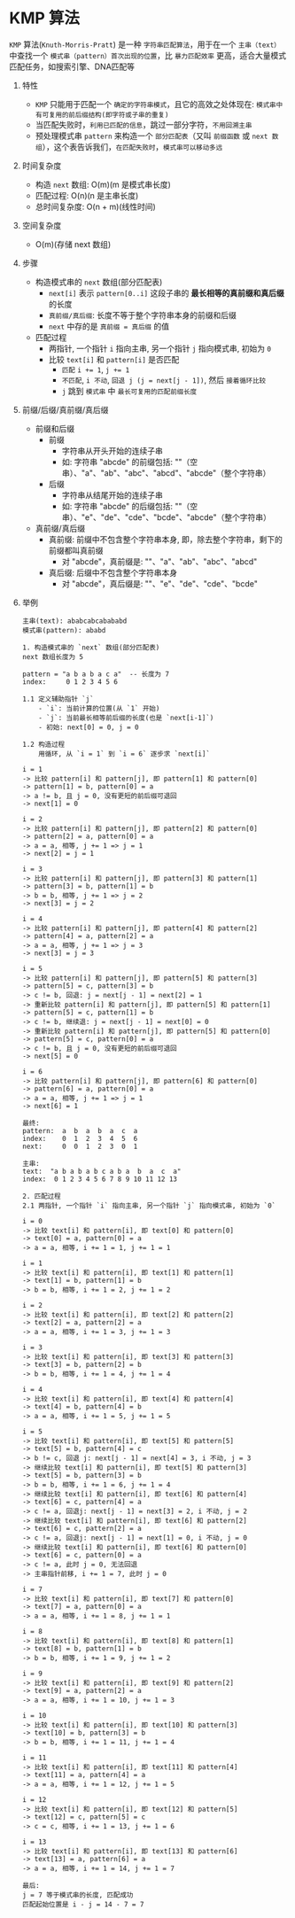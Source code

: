 # KMP 算法
  `KMP` 算法(`Knuth-Morris-Pratt`) 是一种 `字符串匹配算法`，用于在一个 `主串（text）` 中查找一个 `模式串（pattern）首次出现的位置`，比 `暴力匹配效率` 更高，适合大量模式匹配任务，如搜索引擎、DNA匹配等
  
1. 特性
   - `KMP` 只能用于匹配一个 `确定的字符串模式`，且它的高效之处体现在: `模式串中有可复用的前后缀结构(即字符或子串的重复)`
   - 当匹配失败时，`利用已匹配的信息`，跳过一部分字符，`不用回溯主串`
   - 预处理模式串 `pattern` 来构造一个 `部分匹配表`（又叫 `前缀函数` 或 `next 数组`），这个表告诉我们，`在匹配失败时`，`模式串可以移动多远`

2. 时间复杂度
   - 构造 `next` 数组: O(m)(m 是模式串长度)
   - 匹配过程: O(n)(n 是主串长度)
   - 总时间复杂度: O(n + m)(线性时间)
   
3. 空间复杂度
   - O(m)(存储 next 数组)

4. 步骤
   - 构造模式串的 `next` 数组(部分匹配表)
     - `next[i]` 表示 `pattern[0..i]` 这段子串的 **最长相等的真前缀和真后缀** 的长度
     - `真前缀/真后缀`: 长度不等于整个字符串本身的前缀和后缀
     - `next` 中存的是 `真前缀 = 真后缀` 的值
   - 匹配过程
     - 两指针, 一个指针 `i` 指向主串, 另一个指针 `j` 指向模式串, 初始为 `0`
     - 比较 `text[i]` 和 `pattern[i]` 是否匹配
       - `匹配` `i += 1`, `j += 1`
       - `不匹配`, `i 不动`, `回退 j (j = next[j - 1])`, 然后 `接着循环比较`
       - `j` 跳到 `模式串` 中 `最长可复用的匹配前缀长度`

5. 前缀/后缀/真前缀/真后缀
   - 前缀和后缀
     - 前缀
       - 字符串从开头开始的连续子串
       - 如: 字符串 "abcde" 的前缀包括: ""（空串）、"a"、"ab"、"abc"、"abcd"、"abcde"（整个字符串）
     - 后缀
       - 字符串从结尾开始的连续子串
       - 如: 字符串 "abcde" 的后缀包括: ""（空串）、"e"、"de"、"cde"、"bcde"、"abcde"（整个字符串）
   - 真前缀/真后缀
     - 真前缀: 前缀中不包含整个字符串本身, 即，除去整个字符串，剩下的前缀都叫真前缀
       - 对 "abcde"，真前缀是: ""、"a"、"ab"、"abc"、"abcd"
     - 真后缀: 后缀中不包含整个字符串本身
       - 对 "abcde"，真后缀是: ""、"e"、"de"、"cde"、"bcde"

6. 举例
   ```text
   主串(text): ababcabcabababd
   模式串(pattern): ababd
   
   1. 构造模式串的 `next` 数组(部分匹配表)
   next 数组长度为 5
   
   pattern = "a b a b a c a"  -- 长度为 7
   index:     0 1 2 3 4 5 6
   
   1.1 定义辅助指针 `j`
       - `i`: 当前计算的位置(从 `1` 开始)
       - `j`: 当前最长相等前后缀的长度(也是 `next[i-1]`)
       - 初始: next[0] = 0, j = 0
   
   1.2 构造过程
       用循环, 从 `i = 1` 到 `i = 6` 逐步求 `next[i]`
     
   i = 1
   -> 比较 pattern[i] 和 pattern[j], 即 pattern[1] 和 pattern[0]
   -> pattern[1] = b, pattern[0] = a
   -> a != b, 且 j = 0, 没有更短的前后缀可退回
   -> next[1] = 0
   
   i = 2
   -> 比较 pattern[i] 和 pattern[j], 即 pattern[2] 和 pattern[0] 
   -> pattern[2] = a, pattern[0] = a
   -> a = a, 相等, j += 1 => j = 1
   -> next[2] = j = 1
   
   i = 3
   -> 比较 pattern[i] 和 pattern[j], 即 pattern[3] 和 pattern[1]     
   -> pattern[3] = b, pattern[1] = b
   -> b = b, 相等, j += 1 => j = 2
   -> next[3] = j = 2
   
   i = 4
   -> 比较 pattern[i] 和 pattern[j], 即 pattern[4] 和 pattern[2]    
   -> pattern[4] = a, pattern[2] = a
   -> a = a, 相等, j += 1 => j = 3
   -> next[3] = j = 3
   
   i = 5
   -> 比较 pattern[i] 和 pattern[j], 即 pattern[5] 和 pattern[3]    
   -> pattern[5] = c, pattern[3] = b
   -> c != b, 回退: j = next[j - 1] = next[2] = 1
   -> 重新比较 pattern[i] 和 pattern[j], 即 pattern[5] 和 pattern[1]    
   -> pattern[5] = c, pattern[1] = b
   -> c != b, 继续退: j = next[j - 1] = next[0] = 0
   -> 重新比较 pattern[i] 和 pattern[j], 即 pattern[5] 和 pattern[0]    
   -> pattern[5] = c, pattern[0] = a
   -> c != b, 且 j = 0, 没有更短的前后缀可退回
   -> next[5] = 0
   
   i = 6
   -> 比较 pattern[i] 和 pattern[j], 即 pattern[6] 和 pattern[0]   
   -> pattern[6] = a, pattern[0] = a
   -> a = a, 相等, j += 1 => j = 1
   -> next[6] = 1
   
   最终:
   pattern:  a  b  a  b  a  c  a
   index:    0  1  2  3  4  5  6
   next:     0  0  1  2  3  0  1
   
   主串:
   text:  "a b a b a b c a b a  b  a  c  a"
   index:  0 1 2 3 4 5 6 7 8 9 10 11 12 13

   2. 匹配过程
   2.1 两指针, 一个指针 `i` 指向主串, 另一个指针 `j` 指向模式串, 初始为 `0`
  
   i = 0
   -> 比较 text[i] 和 pattern[i], 即 text[0] 和 pattern[0]
   -> text[0] = a, pattern[0] = a
   -> a = a, 相等, i += 1 = 1, j += 1 = 1
   
   i = 1
   -> 比较 text[i] 和 pattern[i], 即 text[1] 和 pattern[1]  
   -> text[1] = b, pattern[1] = b
   -> b = b, 相等, i += 1 = 2, j += 1 = 2
   
   i = 2
   -> 比较 text[i] 和 pattern[i], 即 text[2] 和 pattern[2]  
   -> text[2] = a, pattern[2] = a
   -> a = a, 相等, i += 1 = 3, j += 1 = 3
   
   i = 3
   -> 比较 text[i] 和 pattern[i], 即 text[3] 和 pattern[3]  
   -> text[3] = b, pattern[2] = b
   -> b = b, 相等, i += 1 = 4, j += 1 = 4
   
   i = 4
   -> 比较 text[i] 和 pattern[i], 即 text[4] 和 pattern[4]  
   -> text[4] = b, pattern[4] = b
   -> a = a, 相等, i += 1 = 5, j += 1 = 5
   
   i = 5
   -> 比较 text[i] 和 pattern[i], 即 text[5] 和 pattern[5]  
   -> text[5] = b, pattern[4] = c  
   -> b != c, 回退 j: next[j - 1] = next[4] = 3, i 不动, j = 3
   -> 继续比较 text[i] 和 pattern[i], 即 text[5] 和 pattern[3] 
   -> text[5] = b, pattern[3] = b 
   -> b = b, 相等, i += 1 = 6, j += 1 = 4
   -> 继续比较 text[i] 和 pattern[i], 即 text[6] 和 pattern[4]  
   -> text[6] = c, pattern[4] = a
   -> c != a, 回退j: next[j - 1] = next[3] = 2, i 不动, j = 2
   -> 继续比较 text[i] 和 pattern[i], 即 text[6] 和 pattern[2]
   -> text[6] = c, pattern[2] = a
   -> c != a, 回退j: next[j - 1] = next[1] = 0, i 不动, j = 0
   -> 继续比较 text[i] 和 pattern[i], 即 text[6] 和 pattern[0]  
   -> text[6] = c, pattern[0] = a  
   -> c != a, 此时 j = 0, 无法回退
   -> 主串指针前移, i += 1 = 7, 此时 j = 0
     
   i = 7
   -> 比较 text[i] 和 pattern[i], 即 text[7] 和 pattern[0]  
   -> text[7] = a, pattern[0] = a  
   -> a = a, 相等, i += 1 = 8, j += 1 = 1
   
   i = 8
   -> 比较 text[i] 和 pattern[i], 即 text[8] 和 pattern[1] 
   -> text[8] = b, pattern[1] = b  
   -> b = b, 相等, i += 1 = 9, j += 1 = 2
   
   i = 9
   -> 比较 text[i] 和 pattern[i], 即 text[9] 和 pattern[2]  
   -> text[9] = a, pattern[2] = a
   -> a = a, 相等, i += 1 = 10, j += 1 = 3
   
   i = 10
   -> 比较 text[i] 和 pattern[i], 即 text[10] 和 pattern[3]  
   -> text[10] = b, pattern[3] = b
   -> b = b, 相等, i += 1 = 11, j += 1 = 4
   
   i = 11
   -> 比较 text[i] 和 pattern[i], 即 text[11] 和 pattern[4]  
   -> text[11] = a, pattern[4] = a 
   -> a = a, 相等, i += 1 = 12, j += 1 = 5
   
   i = 12
   -> 比较 text[i] 和 pattern[i], 即 text[12] 和 pattern[5]  
   -> text[12] = c, pattern[5] = c 
   -> c = c, 相等, i += 1 = 13, j += 1 = 6
   
   i = 13
   -> 比较 text[i] 和 pattern[i], 即 text[13] 和 pattern[6]  
   -> text[13] = a, pattern[6] = a 
   -> a = a, 相等, i += 1 = 14, j += 1 = 7
   
   最后:
   j = 7 等于模式串的长度, 匹配成功
   匹配起始位置是 i - j = 14 - 7 = 7
   ```